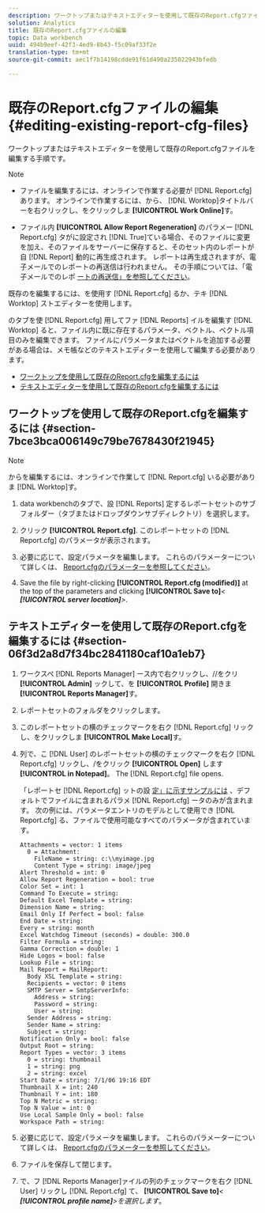 ```yaml
---
description: ワークトップまたはテキストエディターを使用して既存のReport.cfgファイルを編集する手順です。
solution: Analytics
title: 既存のReport.cfgファイルの編集
topic: Data workbench
uuid: 494b9eef-42f3-4ed9-8b43-f5c09af33f2e
translation-type: tm+mt
source-git-commit: aec1f7b14198cdde91f61d490a235022943bfedb

---
```



# 既存のReport.cfgファイルの編集{#editing-existing-report-cfg-files}

ワークトップまたはテキストエディターを使用して既存のReport.cfgファイルを編集する手順です。

>[!NOTE]
>
>* ファイルを編集するには、オンラインで作業する必要が [!DNL Report.cfg] あります。 オンラインで作業するには、から、 [!DNL Worktop]タイトルバーを右クリックし、をクリックしま **[!UICONTROL Work Online]**&#x200B;す。
   >
   >
* ファイル内 **[!UICONTROL Allow Report Regeneration]** のパラメー [!DNL Report.cfg] タがに設定され [!DNL True]ている場合、そのファイルに変更を加え、そのファイルをサーバーに保存すると、そのセット内のレポートが自 [!DNL Report] 動的に再生成されます。 レポートは再生成されますが、電子メールでのレポートの再送信は行われません。 その手順については、「電子メールでのレポ [ートの再送信」を参照してください](../../../../home/c-rpt-oview/c-work-rpt-sets/c-edit-ex-rpt-files/t-res-rpts-email.md#task-b0a21f1c925f4e5d82560581ae4cf607)。
>



既存のを編集するには、を使用す [!DNL Report.cfg] るか、テキ [!DNL Worktop] ストエディターを使用します。

のタブを使 [!DNL Report.cfg] 用してファ [!DNL Reports] イルを編集す [!DNL Worktop] ると、ファイル内に既に存在するパラメータ、ベクトル、ベクトル項目のみを編集できます。 ファイルにパラメータまたはベクトルを追加する必要がある場合は、メモ帳などのテキストエディターを使用して編集する必要があります。

* [ワークトップを使用して既存のReport.cfgを編集するには](../../../../home/c-rpt-oview/c-work-rpt-sets/c-edit-ex-rpt-files/c-edit-ex-rpt-files.md#section-7bce3bca006149c79be7678430f21945)
* [テキストエディターを使用して既存のReport.cfgを編集するには](../../../../home/c-rpt-oview/c-work-rpt-sets/c-edit-ex-rpt-files/c-edit-ex-rpt-files.md#section-06f3d2a8d7f34bc2841180caf10a1eb7)

## ワークトップを使用して既存のReport.cfgを編集するには {#section-7bce3bca006149c79be7678430f21945}

>[!NOTE]
>
>からを編集するには、オンラインで作業して [!DNL Report.cfg] いる必要がありま [!DNL Worktop]す。

1. data workbenchのタブで、設 [!DNL Reports] 定するレポートセットのサブフォルダー（タブまたはドロップダウンサブディレクトリ）を選択します。
1. クリック **[!UICONTROL Report.cfg]**. このレポートセットの [!DNL Report.cfg] のパラメータが表示されます。

1. 必要に応じて、設定パラメータを編集します。 これらのパラメーターについて詳しくは、 [Report.cfgのパラメーターを参照してください](../../../../home/c-rpt-oview/c-rpt-param-ref/c-rpt-param.md#concept-838e59d72d3f4cb29ee15f5c7eb0ceff)。
1. Save the file by right-clicking **[!UICONTROL Report.cfg (modified)]** at the top of the parameters and clicking **[!UICONTROL Save to]***&lt; **[!UICONTROL server location]**>*.

## テキストエディターを使用して既存のReport.cfgを編集するには {#section-06f3d2a8d7f34bc2841180caf10a1eb7}

1. ワークスペ [!DNL Reports Manager] ース内で右クリックし、//をクリ **[!UICONTROL Admin]** ックして、を **[!UICONTROL Profile]** 開きま **[!UICONTROL Reports Manager]**&#x200B;す。

1. レポートセットのフォルダをクリックします。
1. このレポートセットの横のチェックマークを右ク [!DNL Report.cfg] リックし、をクリックしま **[!UICONTROL Make Local]**&#x200B;す。

1. 列で、こ [!DNL User] のレポートセットの横のチェックマークを右ク [!DNL Report.cfg] リックし、/をクリック **[!UICONTROL Open]** します **[!UICONTROL in Notepad]**。 The [!DNL Report.cfg] file opens.

   「レポートセ [!DNL Report.cfg] ットの設 [定」に示すサンプルには](../../../../home/c-rpt-oview/c-work-rpt-sets/t-create-rpt-set/t-config-rpt-set/t-config-rpt-set.md#task-cfb2fd0c28bc48c2acdd582fe0d670d0) 、デフォルトでファイルに含まれるパラメ [!DNL Report.cfg] ータのみが含まれます。 次の例には、パラメータエントリのモデルとして使用でき [!DNL Report.cfg] る、ファイルで使用可能なすべてのパラメータが含まれています。

   ```
   Attachments = vector: 1 items
     0 = Attachment:
       FileName = string: c:\\myimage.jpg
       Content Type = string: image/jpeg
   Alert Threshold = int: 0
   Allow Report Regeneration = bool: true
   Color Set = int: 1
   Command To Execute = string: 
   Default Excel Template = string: 
   Dimension Name = string: 
   Email Only If Perfect = bool: false
   End Date = string: 
   Every = string: month
   Excel Watchdog Timeout (seconds) = double: 300.0
   Filter Formula = string: 
   Gamma Correction = double: 1
   Hide Logos = bool: false
   Lookup File = string: 
   Mail Report = MailReport: 
     Body XSL Template = string: 
     Recipients = vector: 0 items
     SMTP Server = SmtpServerInfo: 
       Address = string: 
       Password = string: 
       User = string: 
     Sender Address = string: 
     Sender Name = string: 
     Subject = string: 
   Notification Only = bool: false
   Output Root = string: 
   Report Types = vector: 3 items
     0 = string: thumbnail
     1 = string: png
     2 = string: excel
   Start Date = string: 7/1/06 19:16 EDT
   Thumbnail X = int: 240
   Thumbnail Y = int: 180
   Top N Metric = string: 
   Top N Value = int: 0
   Use Local Sample Only = bool: false
   Workspace Path = string: 
   ```

1. 必要に応じて、設定パラメータを編集します。 これらのパラメーターについて詳しくは、 [Report.cfgのパラメーターを参照してください](../../../../home/c-rpt-oview/c-rpt-param-ref/c-rpt-param.md#concept-838e59d72d3f4cb29ee15f5c7eb0ceff)。
1. ファイルを保存して閉じます。
1. で、フ [!DNL Reports Manager]ァイルの列のチェックマークを右ク [!DNL User] リックし [!DNL Report.cfg] て、 **[!UICONTROL Save to]***&lt; **[!UICONTROL profile name]**>を選択します&#x200B;*。

